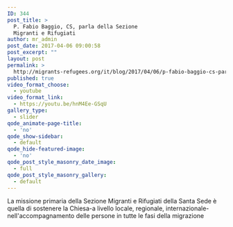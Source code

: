 ```yaml
---
ID: 344
post_title: >
  P. Fabio Baggio, CS, parla della Sezione
  Migranti e Rifugiati
author: mr_admin
post_date: 2017-04-06 09:00:58
post_excerpt: ""
layout: post
permalink: >
  http://migrants-refugees.org/it/blog/2017/04/06/p-fabio-baggio-cs-parla-della-sezione-migranti-e-rifugiati-italian/
published: true
video_format_choose:
  - youtube
video_format_link:
  - https://youtu.be/hnM4Ee-GSqU
gallery_type:
  - slider
qode_animate-page-title:
  - 'no'
qode_show-sidebar:
  - default
qode_hide-featured-image:
  - 'no'
qode_post_style_masonry_date_image:
  - full
qode_post_style_masonry_gallery:
  - default
---
```

La missione primaria della Sezione Migranti e Rifugiati della Santa Sede è quella di sostenere la Chiesa-a livello locale, regionale, internazionale-nell'accompagnamento delle persone in tutte le fasi della migrazione